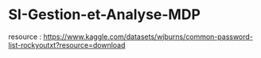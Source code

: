# SI-Gestion-et-Analyse-MDP

resource : https://www.kaggle.com/datasets/wjburns/common-password-list-rockyoutxt?resource=download
